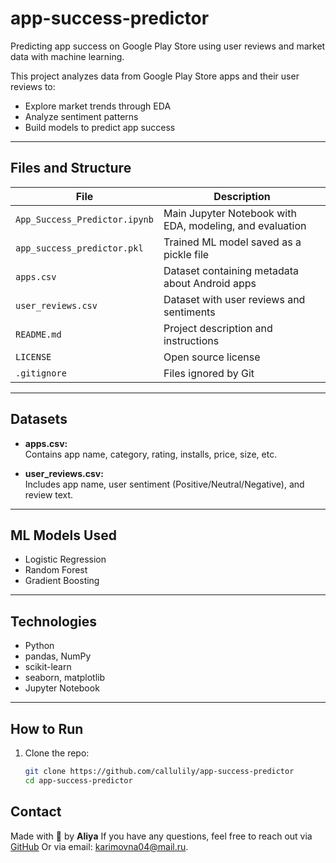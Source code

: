 # app-success-predictor
Predicting app success on Google Play Store using user reviews and market data with machine learning.

This project analyzes data from Google Play Store apps and their user reviews to:
- Explore market trends through EDA
- Analyze sentiment patterns
- Build models to predict app success

---

## Files and Structure

| File | Description |
|------|-------------|
| `App_Success_Predictor.ipynb` | Main Jupyter Notebook with EDA, modeling, and evaluation |
| `app_success_predictor.pkl` | Trained ML model saved as a pickle file |
| `apps.csv` | Dataset containing metadata about Android apps |
| `user_reviews.csv` | Dataset with user reviews and sentiments |
| `README.md` | Project description and instructions |
| `LICENSE` | Open source license |
| `.gitignore` | Files ignored by Git |

---

## Datasets

- **apps.csv:**  
  Contains app name, category, rating, installs, price, size, etc.

- **user_reviews.csv:**  
  Includes app name, user sentiment (Positive/Neutral/Negative), and review text.

---

## ML Models Used

- Logistic Regression
- Random Forest
- Gradient Boosting

---

## Technologies

- Python
- pandas, NumPy
- scikit-learn
- seaborn, matplotlib
- Jupyter Notebook

---

## How to Run

1. Clone the repo:
   ```bash
   git clone https://github.com/callulily/app-success-predictor
   cd app-success-predictor

## Contact

Made with 💙 by **Aliya**
If you have any questions, feel free to reach out via [GitHub](https://github.com/callulily)
Or via email: karimovna04@mail.ru.

